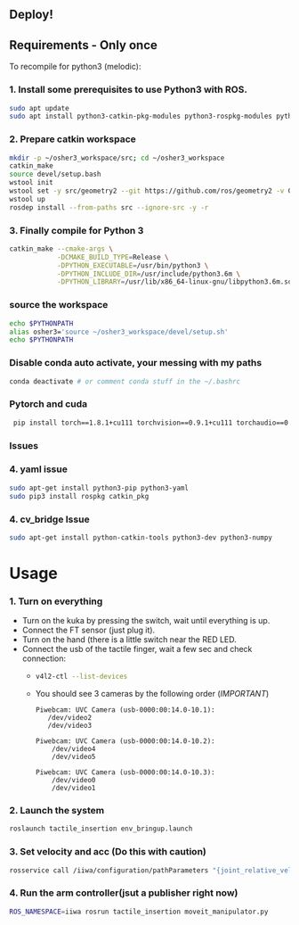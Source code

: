 ## Deploy!


## Requirements - Only once
To recompile for python3 (melodic):
### 1. Install some prerequisites to use Python3 with ROS.

```bash
sudo apt update
sudo apt install python3-catkin-pkg-modules python3-rospkg-modules python3-empy
```
### 2. Prepare catkin workspace

```bash
mkdir -p ~/osher3_workspace/src; cd ~/osher3_workspace
catkin_make
source devel/setup.bash
wstool init
wstool set -y src/geometry2 --git https://github.com/ros/geometry2 -v 0.6.5
wstool up
rosdep install --from-paths src --ignore-src -y -r
```
### 3. Finally compile for Python 3

```bash
catkin_make --cmake-args \
            -DCMAKE_BUILD_TYPE=Release \
            -DPYTHON_EXECUTABLE=/usr/bin/python3 \
            -DPYTHON_INCLUDE_DIR=/usr/include/python3.6m \
            -DPYTHON_LIBRARY=/usr/lib/x86_64-linux-gnu/libpython3.6m.so
```

### source the workspace
```bash
echo $PYTHONPATH
alias osher3='source ~/osher3_workspace/devel/setup.sh'
echo $PYTHONPATH
```

### Disable conda auto activate, your messing with my paths
```bash
conda deactivate # or comment conda stuff in the ~/.bashrc
```

### Pytorch and cuda
```bash
 pip install torch==1.8.1+cu111 torchvision==0.9.1+cu111 torchaudio==0.8.1 -f https://download.pytorch.org/whl/torch_stable.html
```

### Issues
### 4. yaml issue
```bash
sudo apt-get install python3-pip python3-yaml
sudo pip3 install rospkg catkin_pkg
```

### 4. cv_bridge Issue
```bash
sudo apt-get install python-catkin-tools python3-dev python3-numpy
```

# Usage 

### 1. Turn on everything
- Turn on the kuka by pressing the switch, wait until everything is up.
- Connect the FT sensor (just plug it).
- Turn on the hand (there is a little switch near the RED LED.
- Connect the usb of the tactile finger, wait a few sec and check connection:
  - ```bash
    v4l2-ctl --list-devices
    ```
  - You should see 3 cameras by the following order (*IMPORTANT*)
    ```
    Piwebcam: UVC Camera (usb-0000:00:14.0-10.1):
       /dev/video2
       /dev/video3

    Piwebcam: UVC Camera (usb-0000:00:14.0-10.2):
        /dev/video4
        /dev/video5
    
    Piwebcam: UVC Camera (usb-0000:00:14.0-10.3):
        /dev/video0
        /dev/video1
    ```
### 2. Launch the system
```bash
roslaunch tactile_insertion env_bringup.launch
```

### 3. Set velocity and acc (Do this with caution)
```bash
rosservice call /iiwa/configuration/pathParameters "{joint_relative_velocity: 0.05, joint_relative_acceleration: 0.05, override_joint_acceleration: 1}"
```

### 4. Run the arm controller(jsut a publisher right now)
```bash
ROS_NAMESPACE=iiwa rosrun tactile_insertion moveit_manipulator.py
```

